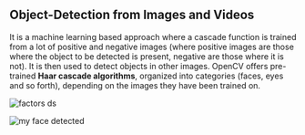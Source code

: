 ## Object-Detection from Images and Videos

 It is a machine learning based approach where a cascade function  is trained from a lot of positive and negative images (where positive images are those where the object to be detected is present, negative are those where it is not). It is then used to detect objects in other images. OpenCV offers pre-trained **Haar cascade algorithms**, organized into categories (faces, eyes and so forth), depending on the images they have been trained on.
 
 
 ![factors ds](https://user-images.githubusercontent.com/71581864/118247868-50125a80-b4c1-11eb-9ce3-e83ee7227193.PNG)
 
![my face detected](https://user-images.githubusercontent.com/71581864/118247899-56a0d200-b4c1-11eb-8f27-e224b8284d97.PNG)



 
 
